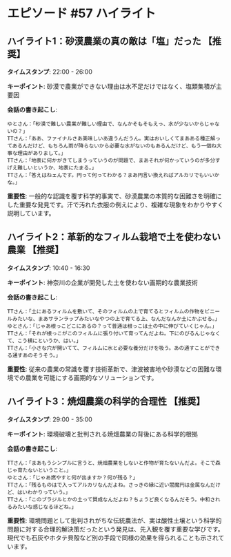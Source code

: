 # エピソード #57 ハイライト

## ハイライト1：砂漠農業の真の敵は「塩」だった 【推奨】
**タイムスタンプ**: 22:00 - 26:00

**キーポイント**: 砂漠で農業ができない理由は水不足だけではなく、塩類集積が主要因

**会話の書き起こし**:
```
ゆとさん：「砂漠で難しい農業が難しい理由で、なんかそもそもえっ、水が少ないからじゃないの？」
TTさん：「ああ、ファイナルさあ美味しいあ違うんだうん。実はおいしくてまあある種正解ってあるんだけど、もちろん雨が降らないから必要な水がないのもあるんだけど、もう一個ね大事な理由がありまして。」
TTさん：「地表に何かがきてしまうっていうのが問題で、まあそれが何かっていうのが多分すげえ難しいというか、地表にたまる。」
TTさん：「答えはねェんです。円って何ってわかる？まあ円言い換えればアルカリでもいいかな。」
```

**重要性**: 一般的な認識を覆す科学的事実で、砂漠農業の本質的な困難さを明確にした重要な発見です。汗で汚れた衣服の例えにより、複雑な現象をわかりやすく説明しています。

## ハイライト2：革新的なフィルム栽培で土を使わない農業 【推奨】
**タイムスタンプ**: 10:40 - 16:30

**キーポイント**: 神奈川の企業が開発した土を使わない画期的な農業技術

**会話の書き起こし**:
```
TTさん：「土にあるフィルムを敷いて、そのフィルムの上で育てるとフィルムの作物をビニールみたいな、まあサランラップみたいなやつの上で育てる上、なんだなんか土にかぶせる。」
ゆとさん：「じゃあ根っこどこにあるの？って普通は根っこは土の中に伸びていくじゃん。」
TTさん：「それが根っこがこのフィルムに張り付いて育ってんだよね。下にのびるんじゃなくて、こう横にというか、はい。」
TTさん：「小さな穴が開いてて、フィルムに水と必要な養分だけを吸う。あの通すことができる通すあのそうそう。」
```

**重要性**: 従来の農業の常識を覆す技術革新で、津波被害地や砂漠などの困難な環境での農業を可能にする画期的なソリューションです。

## ハイライト3：焼畑農業の科学的合理性 【推奨】
**タイムスタンプ**: 29:00 - 35:00

**キーポイント**: 環境破壊と批判される焼畑農業の背後にある科学的根拠

**会話の書き起こし**:
```
TTさん：「まあもうシンプルに言うと、焼畑農業をしないと作物が育たないんだよ。そこで森じゃ育たないということ。」
ゆとさん：「じゃあ燃やすと何が出ますか？何が残る？」
TTさん：「残るものはで入ってアルカリなんだよね。さっきの縁に近い閻魔円は金属なんだけど、はいわかりっていう。」
TTさん：「このブラジルとかの土って賛成なんだよね？ちょうど良くなるんだそう。中和されるみたいな感じなるほどね。」
```

**重要性**: 環境問題として批判されがちな伝統農法が、実は酸性土壌という科学的問題に対する合理的解決策だったという発見は、先入観を覆す重要な学びです。現代でも石灰やホタテ貝殻など別の手段で同様の効果を得られることも示されています。
